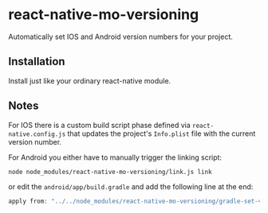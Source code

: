# react-native-mo-versioning

Automatically set IOS and Android version numbers for your project.

## Installation

Install just like your ordinary react-native module.

## Notes

For IOS there is a custom build script phase defined via `react-native.config.js` that updates the project's
`Info.plist` file with the current version number.

For Android you either have to manually trigger the linking script:

```sh
node node_modules/react-native-mo-versioning/link.js link
```

or edit the `android/app/build.gradle` and add the following line at the end:

```groovy
apply from: "../../node_modules/react-native-mo-versioning/gradle-set-version.gradle"
```
